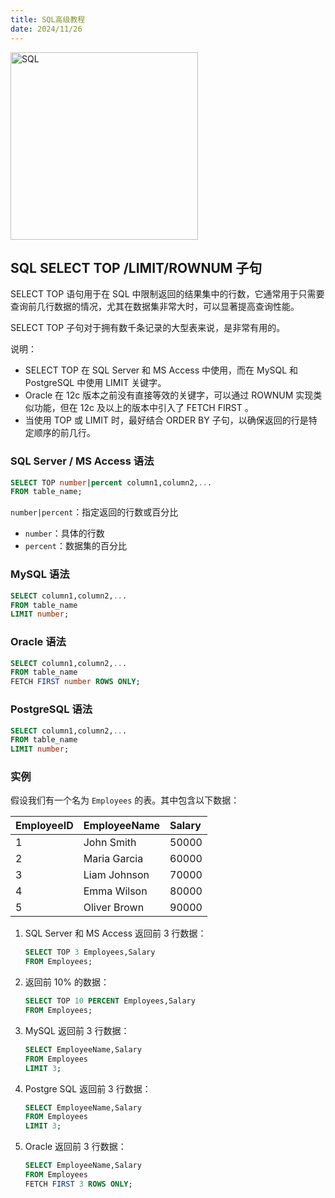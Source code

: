 ```yaml
---
title: SQL高级教程
date: 2024/11/26
---
```


<img src="https://roaringelephant.org/wp-content/uploads/sites/5/2016/03/SQL.jpg" alt="SQL" height="300" />

## SQL  SELECT  TOP /LIMIT/ROWNUM 子句

SELECT TOP 语句用于在 SQL 中限制返回的结果集中的行数，它通常用于只需要查询前几行数据的情况，尤其在数据集非常大时，可以显著提高查询性能。

SELECT TOP 子句对于拥有数千条记录的大型表来说，是非常有用的。

说明：

- SELECT TOP 在 SQL Server 和 MS Access 中使用，而在 MySQL 和 PostgreSQL 中使用 LIMIT 关键字。
- Oracle 在 12c 版本之前没有直接等效的关键字，可以通过 ROWNUM 实现类似功能，但在 12c 及以上的版本中引入了 FETCH FIRST 。
- 当使用 TOP 或 LIMIT 时，最好结合 ORDER BY 子句，以确保返回的行是特定顺序的前几行。

### SQL Server / MS Access  语法

```sql
SELECT TOP number|percent column1,column2,...
FROM table_name;
```

`number|percent`：指定返回的行数或百分比

- `number`：具体的行数
- `percent`：数据集的百分比

### MySQL 语法

```sql
SELECT column1,column2,...
FROM table_name
LIMIT number;
```

### Oracle 语法

```sql
SELECT column1,column2,...
FROM table_name
FETCH FIRST number ROWS ONLY;
```

### PostgreSQL 语法

```sql
SELECT column1,column2,...
FROM table_name
LIMIT number;
```

### 实例

假设我们有一个名为 `Employees` 的表。其中包含以下数据：

| EmployeeID | EmployeeName | Salary |
| :--------- | :----------- | :----- |
| 1          | John Smith   | 50000  |
| 2          | Maria Garcia | 60000  |
| 3          | Liam Johnson | 70000  |
| 4          | Emma Wilson  | 80000  |
| 5          | Oliver Brown | 90000  |

1. SQL Server 和 MS Access 返回前 3 行数据：

   ```sql
   SELECT TOP 3 Employees,Salary
   FROM Employees;
   ```

2. 返回前 10% 的数据：

   ```sql
   SELECT TOP 10 PERCENT Employees,Salary
   FROM Employees;
   ```

3. MySQL 返回前 3 行数据：

   ```sql
   SELECT EmployeeName,Salary
   FROM Employees
   LIMIT 3;
   ```

4. Postgre SQL 返回前 3 行数据：

   ```sql
   SELECT EmployeeName,Salary
   FROM Employees
   LIMIT 3;
   ```

5. Oracle 返回前 3 行数据：

   ```sql
   SELECT EmployeeName,Salary
   FROM Employees
   FETCH FIRST 3 ROWS ONLY;
   ```

   



























































































































































































































































